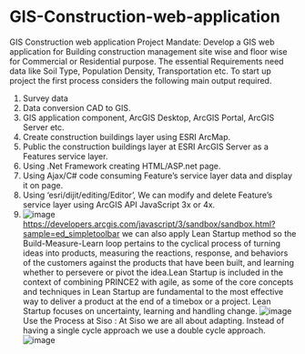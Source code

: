 # GIS-Construction-web-application
GIS Construction web application
Project Mandate:   Develop a GIS web application for Building construction management site wise and floor wise for Commercial or Residential purpose. The essential Requirements need data like Soil Type, Population Density, Transportation etc.
To start up project the first process considers the following main output required.
1.	Survey data
2.	Data conversion CAD to GIS.
3.	GIS application component, ArcGIS Desktop, ArcGIS Portal, ArcGIS Server etc.
4.	Create construction buildings layer using ESRI ArcMap.
5.	Public the construction buildings layer at ESRI ArcGIS Server as a Features service layer.
6.	Using .Net Framework creating HTML/ASP.net page.
7.	Using Ajax/C# code consuming Feature’s service layer data and display it on page.
8.	Using ‘esri/dijit/editing/Editor’, We can modify and delete Feature’s service layer using ArcGIS API JavaScript 3x or 4x.
9.	![image](https://user-images.githubusercontent.com/35224766/142385694-5e902007-2db9-42ca-b666-f002e73d391f.png)
https://developers.arcgis.com/javascript/3/sandbox/sandbox.html?sample=ed_simpletoolbar
we can also apply Lean Startup method so the Build-Measure-Learn loop pertains to the cyclical process of turning ideas into products, measuring the reactions, response, and behaviors of the customers against the products that have been built, and learning whether to persevere or pivot the idea.Lean Startup is included in the context of combining PRINCE2 with agile, as some of the core concepts and techniques in Lean Startup are fundamental to the most effective way to deliver a product at the end of a timebox or a project. Lean Startup focuses on uncertainty, learning and handling change.
![image](https://user-images.githubusercontent.com/35224766/142396091-4076b010-5f5a-4faf-b622-ad5a924e7fb2.png)
Use the Process at Siso : At Siso we are all about adapting. Instead of having a single cycle approach we use a double cycle approach.
![image](https://user-images.githubusercontent.com/35224766/142396148-efd931cb-7d84-4c2a-915e-e45ccf4800fc.png)
